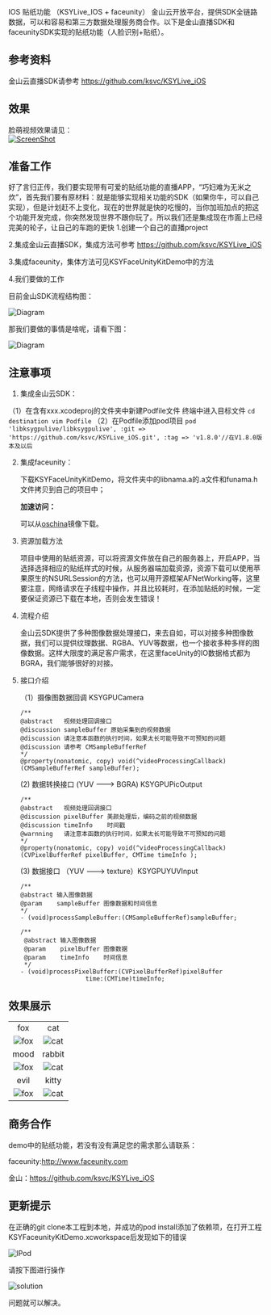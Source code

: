 IOS 贴纸功能 （KSYLive_IOS + faceunity）
金山云开放平台，提供SDK全链路数据，可以和容易和第三方数据处理服务商合作。以下是金山直播SDK和faceunitySDK实现的贴纸功能（人脸识别+贴纸）。

## 参考资料
金山云直播SDK请参考 https://github.com/ksvc/KSYLive_iOS

## 效果

脸萌视频效果请见：  
[![ScreenShot](https://raw.githubusercontent.com/wiki/ksvc/KSYDiversityLive_iOS/images/fu/faceunity-bilibili.png)](http://www.bilibili.com/video/av7054123/)


## 准备工作
好了言归正传，我们要实现带有可爱的贴纸功能的直播APP，“巧妇难为无米之炊”，首先我们要有原材料：就是能够实现相关功能的SDK（如果你牛，可以自己实现），但是计划赶不上变化，现在的世界就是快的吃慢的，当你加班加点的把这个功能开发完成，你突然发现世界不跟你玩了。所以我们还是集成现在市面上已经完美的轮子，让自己的车跑的更快
1.创建一个自己的直播project

2.集成金山云直播SDK，集成方法可参考 https://github.com/ksvc/KSYLive_iOS

3.集成faceunity，集体方法可见KSYFaceUnityKitDemo中的方法

4.我们要做的工作
    
  目前金山SDK流程结构图：
    
  ![Diagram](https://raw.githubusercontent.com/wiki/ksvc/KSYDiversityLive_iOS/images/fu/diagram.png)
  
  那我们要做的事情是啥呢，请看下图：
  
  ![Diagram](https://raw.githubusercontent.com/wiki/ksvc/KSYDiversityLive_iOS/images/fu/faceUnity2.png)

## 注意事项
1. 集成金山云SDK：

 （1）在含有xxx.xcodeproj的文件夹中新建Podfile文件
    终端中进入目标文件
     ```
     cd destination
     vim Podfile
     ```
 （2）在Podfile添加pod项目
     ```
     pod 'libksygpulive/libksygpulive', :git => 'https://github.com/ksvc/KSYLive_iOS.git', :tag => 'v1.8.0'//在V1.8.0版本及以后
     ```
     
2. 集成faceunity：
    
    下载KSYFaceUnityKitDemo，将文件夹中的libnama.a的.a文件和funama.h文件拷贝到自己的项目中；
    
    **加速访问：**
    
    可以从[oschina](git@git.oschina.net:ksvc/KSYDiversityLive_iOS.git)镜像下载。
    
3. 资源加载方法
    
    项目中使用的贴纸资源，可以将资源文件放在自己的服务器上，开启APP，当选择选择相应的贴纸样式的时候，从服务器端加载资源，资源下载可以使用苹果原生的NSURLSession的方法，也可以用开源框架AFNetWorking等，这里要注意，网络请求在子线程中操作，并且比较耗时，在添加贴纸的时候，一定要保证资源已下载在本地，否则会发生错误！
    
4. 流程介绍
    
    金山云SDK提供了多种图像数据处理接口，来去自如，可以对接多种图像数据，我们可以提供纹理数据、RGBA、YUV等数据，也一个接收多种多样的图像数据。这样大限度的满足客户需求，在这里faceUnity的IO数据格式都为BGRA，我们能够很好的对接。
    
5. 接口介绍
    
    （1）摄像图数据回调 KSYGPUCamera
     ```
    /**
     @abstract   视频处理回调接口
     @discussion sampleBuffer 原始采集到的视频数据
     @discussion 请注意本函数的执行时间，如果太长可能导致不可预知的问题
     @discussion 请参考 CMSampleBufferRef
     */
     @property(nonatomic, copy) void(^videoProcessingCallback)(CMSampleBufferRef sampleBuffer);
     ```
     (2) 数据转换接口 (YUV ---> BGRA) KSYGPUPicOutput
     ```
    /**
    @abstract   视频处理回调接口
    @discussion pixelBuffer 美颜处理后，编码之前的视频数据
    @discussion timeInfo    时间戳
    @warnning   请注意本函数的执行时间，如果太长可能导致不可预知的问题
     */
     @property(nonatomic, copy) void(^videoProcessingCallback)(CVPixelBufferRef pixelBuffer, CMTime timeInfo );
     ```
     (3) 数据接口 （YUV ---> texture）KSYGPUYUVInput
     ```
     /**
     @abstract 输入图像数据
     @param    sampleBuffer 图像数据和时间信息
     */
    - (void)processSampleBuffer:(CMSampleBufferRef)sampleBuffer;
    ```
    ```
    /**
     @abstract 输入图像数据
     @param    pixelBuffer 图像数据
     @param    timeInfo    时间信息
     */
    - (void)processPixelBuffer:(CVPixelBufferRef)pixelBuffer
                      time:(CMTime)timeInfo;
     ```
     
## 效果展示
| | |
| :---: | :---:|
|fox| cat |
|![fox](https://raw.githubusercontent.com/wiki/ksvc/KSYDiversityLive_iOS/images/fu/fox.png)| ![cat](https://raw.githubusercontent.com/wiki/ksvc/KSYDiversityLive_iOS/images/fu/cat.PNG)|
|mood| rabbit |
|![fox](https://raw.githubusercontent.com/wiki/ksvc/KSYDiversityLive_iOS/images/fu/mood.PNG)| ![cat](https://raw.githubusercontent.com/wiki/ksvc/KSYDiversityLive_iOS/images/fu/rabbit.PNG)|
|evil| kitty |
|![fox](https://raw.githubusercontent.com/wiki/ksvc/KSYDiversityLive_iOS/images/fu/evil.PNG )| ![cat](https://raw.githubusercontent.com/wiki/ksvc/KSYDiversityLive_iOS/images/fu/kitty.png )|


## 商务合作
demo中的贴纸功能，若没有没有满足您的需求那么请联系：

faceunity:http://www.faceunity.com

金山：https://github.com/ksvc/KSYLive_iOS    

## 更新提示
在正确的git clone本工程到本地，并成功的pod install添加了依赖项，在打开工程KSYFaceunityKitDemo.xcworkspace后发现如下的错误

![lPod](https://raw.githubusercontent.com/wiki/ksvc/KSYDiversityLive_iOS/images/fu/libBug.png)

请按下图进行操作

![solution](https://raw.githubusercontent.com/wiki/ksvc/KSYDiversityLive_iOS/images/fu/solution.png)

 问题就可以解决。
